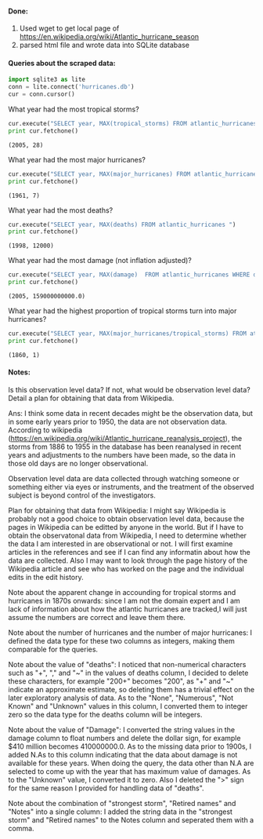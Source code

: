 #### Done:
1. Used wget to get local page of https://en.wikipedia.org/wiki/Atlantic_hurricane_season
2. parsed html file and wrote data into SQLite database 
 

#### Queries about the scraped data: 


```python
import sqlite3 as lite
conn = lite.connect('hurricanes.db')
cur = conn.cursor()
```

What year had the most tropical storms?


```python
cur.execute("SELECT year, MAX(tropical_storms) FROM atlantic_hurricanes ")
print cur.fetchone()
```

    (2005, 28)


What year had the most major hurricanes?


```python
cur.execute("SELECT year, MAX(major_hurricanes) FROM atlantic_hurricanes ")
print cur.fetchone()
```

    (1961, 7)


What year had the most deaths?


```python
cur.execute("SELECT year, MAX(deaths) FROM atlantic_hurricanes ")
print cur.fetchone()
```

    (1998, 12000)


What year had the most damage (not inflation adjusted)?


```python
cur.execute("SELECT year, MAX(damage)  FROM atlantic_hurricanes WHERE damage != 'N.A' ")
print cur.fetchone()
```

    (2005, 159000000000.0)


What year had the highest proportion of tropical storms turn into major hurricanes?


```python
cur.execute("SELECT year, MAX(major_hurricanes/tropical_storms) FROM atlantic_hurricanes WHERE tropical_storms != 0 ")
print cur.fetchone()
```

    (1860, 1)


#### Notes:

Is this observation level data? If not, what would be observation level data? Detail a plan for obtaining that data from Wikipedia.

Ans: I think some data in recent decades might be the observation data, but in some early years prior to 1950, the data are not observation data. According to wikipedia (https://en.wikipedia.org/wiki/Atlantic_hurricane_reanalysis_project), the storms from 1886 to 1955 in the database has been reanalysed in recent years and adjustments to the numbers have been made, so the data in those old days are no longer observational. 

Observation level data are data collected through watching someone or something either via eyes or instruments, and the treatment of the observed subject is beyond control of the investigators. 

Plan for obtaining that data from Wikipedia:
I might say Wikipedia is probably not a good choice to obtain observation level data, because the pages in Wikipedia can be editted by anyone in the world. But if I have to obtain the observatonal data from Wikipedia, I need to determine whether the data I am interested in are observational or not. I will first examine articles in the references and see if I can find any informatin about how the data are collected. Also I may want to look through the page history of the Wikipedia article and see who has worked on the page and the individual edits in the edit history. 



Note about the apparent change in accounding for tropical storms and hurricanes in 1870s onwards: since I am not the domain expert and I am lack of information about how the atlantic hurricanes are tracked,I will just assume the numbers are correct and leave them there.

Note about the number of hurricanes and the number of major hurricanes: I defined the data type for these two columns as integers, making them comparable for the queries. 

Note about the value of "deaths": I noticed that non-numerical characters such as "+", "," and "~" in the values of deaths column, I decided to delete these characters, for example "200+" becomes "200", as "+" and "~" indicate an approximate estimate, so deleting them has a trivial effect on the later exploratory analysis of data. As to the "None", "Numerous", "Not Known" and "Unknown" values in this column, I converted them to integer zero so the data type for the deaths column will be integers.

Note about the value of "Damage": I converted the string values in the damage column to float numbers and delete the dollar sign, for example $410 million becomes 410000000.0. As to the missing data prior to 1900s, I added N.As to this column indicating that the data about damage is not available for these years. When doing the query, the data other than N.A are selected to come up with the year that has maximum value of damages. As to the "Unknown" value, I converted it to zero. Also I deleted the ">" sign for the same reason I provided for handling data of "deaths".

Note about the combination of "strongest storm", "Retired names" and "Notes" into a single column: I added the string data in the "strongest storm" and "Retired names" to the Notes column and seperated them with a comma.

